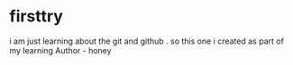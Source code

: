 # firsttry
i am just learning about the git and github . so this one i created as part of my learning
Author - honey
